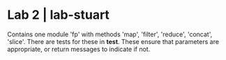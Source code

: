 # Lab 2 | lab-stuart

Contains one module 'fp' with methods 'map', 'filter', 'reduce', 'concat', 'slice'. There are tests for these in __test__. These ensure that parameters are appropriate, or return messages to indicate if not. 